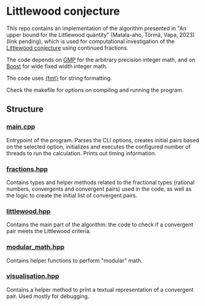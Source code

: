 # Littlewood conjecture

This repo contains an implementation of the algorithm presented in "An upper
bound for the Littlewood quantity" (Matala-aho, Törmä, Vapa, 2023) (link
pending), which is used for computational investigation of the
[Littlewood conjecture](https://en.wikipedia.org/wiki/Littlewood_conjecture)
using continued fractions.

The code depends on [GMP](https://gmplib.org/) for the arbitrary precision
integer math, and on [Boost](https://www.boost.org/) for wide fixed width
integer math.

The code uses [{fmt}](https://github.com/fmtlib/fmt) for string formatting.

Check the makefile for options on compiling and running the program.

## Structure

### [main.cpp](main.cpp)

Entrypoint of the program. Parses the CLI options, creates initial pairs
based on the selected option, initializes and executes the configured
number of threads to run the calculation. Prints out timing information.

### [fractions.hpp](fractions.hpp)

Contains types and helper methods related to the fractional types
(rational numbers, convergents and convergent pairs) used in the code,
as well as the logic to create the initial list of convergent pairs.

### [littlewood.hpp](littlewood.hpp)

Contains the main part of the algorithm: the code to check if a
convergent pair meets the Littlewood criteria.

### [modular_math.hpp](modular_math.hpp)

Contains helper functions to perform "modular" math.

### [visualisation.hpp](visualisation.hpp)

Contains a helper method to print a textual representation of a
convergent pair. Used mostly for debugging.
